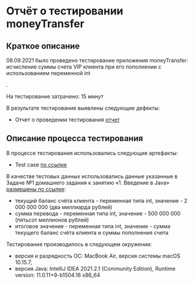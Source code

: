 # Отчёт о тестировании moneyTransfer 

## Краткое описание

08.09.2021  было проведено тестирование приложения moneyTransfer: исчисление суммы счета VIP клиента при его пополнении с использованием переменной int



.

На тестирование затрачено: 15 минут

В результате тестирования выявлены следующие дефекты:
* Отчет о проведении тестирования [отчет](https://github.com/MariDavi/moneyTransfer/issues/1#issue-991251688)

## Описание процесса тестирования

В процессе тестирования использовались следующие артефакты:
* Test case [по ссылке](https://docs.google.com/spreadsheets/d/1l_M-R0iFedv1dWEmtWjWfBr71DeyZQZGwIzyJcFZdfM/edit?usp=sharing)

В качестве тестовых данных использовались данные указанные в Задаче №1 домашнего задания к занятию «1. Введение в Java» [размещены по ссылке](https://github.com/netology-code/javaqa-homeworks/blob/master/intro/MERGED.md#легенда):
* текущий баланс счёта клиента - переменная типа int, значение - 2 000 000 000 (два миллиарда рублей)
* сумма перевода - переменная типа int, значение - 500 000 000 (пятьсот миллионов рублей)
* итоговое значение - переменная типа int, значение - сумма текущего баланс счёта клиента и суммы пополнения счета 

Тестирование производилось в следующем окружении:
* версия и разрядность ОС: MacBook Air, версия системы macOS 10.15.7,
* версия Java: IntelliJ IDEA 2021.2.1 (Community Edition), Runtime version: 11.0.11+9-b1504.16 x86_64
